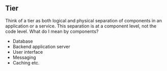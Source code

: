 ## Tier ##

Think of a tier as both logical and physical separation of components in an application or a service. This separation is
at a component level, not the code level.
What do I mean by components?

- Database
- Backend application server
- User interface
- Messaging
- Caching etc.